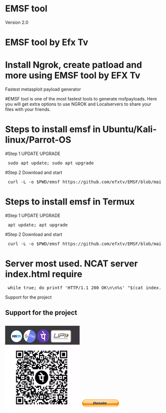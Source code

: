 

# EMSF tool
Version 2.0
# EMSF tool by Efx Tv
# Install Ngrok, create patload and more using EMSF tool by EFX Tv
Fastest metasploit payload generator

#EMSF tool is one of the most fastest tools to generate msfpayloads. Here you will get extra options to use NGROK and Localservers to share your files with your friends.

# Steps to install emsf in Ubuntu/Kali-linux/Parrot-OS

#Step 1 UPDATE UPGRADE
<pre> sudo apt update; sudo apt upgrade</pre>

#Step 2 Download and start
<pre> curl -L -o $PWD/emsf https://github.com/efxtv/EMSF/blob/main/Linux/emsf?raw=true -s;sudo chmod +x emsf;sudo cp emsf /usr/bin/ </pre>


# Steps to install emsf in Termux

#Step 1 UPDATE UPGRADE
<pre> apt update; apt upgrade</pre>

#Step 2 Download and start
<pre> curl -L -o $PWD/emsf https://github.com/efxtv/EMSF/blob/main/termux/emsf?raw=true -s;chmod +x emsf;mv emsf ../usr/bin/ </pre>

# Server most used. NCAT server index.html require
<pre> while true; do printf 'HTTP/1.1 200 OK\n\n%s' "$(cat index.html)" | netcat -l 8888; done</pre> Support for the project

Support for the project
---------------------------------------
<a href="#"><img src="https://raw.githubusercontent.com/efxtv/efxtv/master/assets/3eeb7756-68ca-41b6-86aa-00a4c575bed9.png.webp" alt="Phonepay" width="241" height="269"></a>
<a href="https://paypal.me/efxtv"><img src="https://raw.githubusercontent.com/efxtv/efxtv/master/assets/donate-efx-tv.png" alt="Paypal" width="125" height="40"></a>
---------------------------------------
